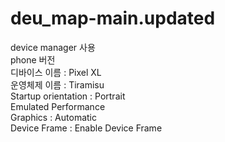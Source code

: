 # deu_map-main.updated

device manager 사용 <br>
phone 버전 <br>
디바이스 이름 : Pixel XL <br>
운영체제 이름 : Tiramisu <br>
Startup orientation : Portrait <br>
Emulated Performance <br>
Graphics : Automatic <br>
Device Frame : Enable Device Frame <br>
